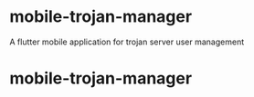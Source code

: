# mobile-trojan-manager
A flutter mobile application for trojan server user management



# mobile-trojan-manager
